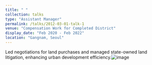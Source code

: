 ```yaml
---
title: " "
collection: talks
type: "Assistant Manager"
permalink: /talks/2012-03-01-talk-1
venue: "Compensation Work for Completed District"
display_date: "Feb 2020 - Feb 2022"
location: "Gangnam, Seoul"
---
```


Led negotiations for land purchases and managed state-owned land litigation, enhancing urban development efficiency.![image](https://github.com/user-attachments/assets/c49edfff-f81a-45ea-8f3b-38ac05a9aac4)
